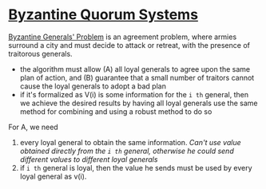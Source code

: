 # [Byzantine Quorum Systems](http://pmg.csail.mit.edu/papers/osdi99.pdf)
[Byzantine Generals' Problem](https://www.microsoft.com/en-us/research/wp-content/uploads/2016/12/The-Byzantine-Generals-Problem.pdf) is an agreement problem, where armies surround a city and must decide to attack or retreat, with the presence of traitorous generals.
- the algorithm must allow (A) all loyal generals to agree upon the same plan of action, and (B) guarantee that a small number of traitors cannot cause the loyal generals to adopt a bad plan
- if it's formalized as V(i) is some information for the `i th` general, then we achieve the desired results by having all loyal generals use the same method for combining and using a robust method to do so

For A, we need

1. every loyal general to obtain the same information. *Can't use value obtained directly from the `i th` general, otherwise he could send different values to different loyal generals*
2. if `i th` general is loyal, then the value he sends must be used by every loyal general as v(i). 
